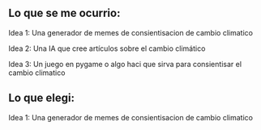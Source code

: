 ## Lo que se me ocurrio:

Idea 1: Una generador de memes de consientisacion de cambio climatico

Idea 2: Una IA que cree artículos sobre el cambio climático

Idea 3: Un juego en pygame o algo haci que sirva para consientisar el cambio climatico

## Lo que elegi:

Idea 1: Una generador de memes de consientisacion de cambio climatico
